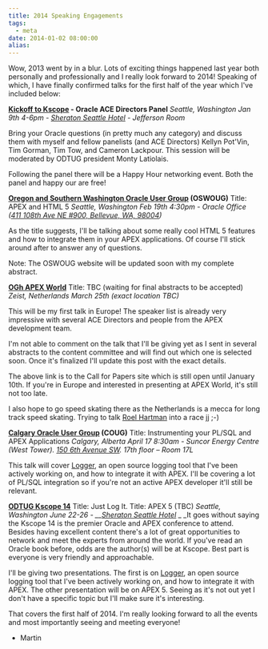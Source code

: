 ```yaml
---
title: 2014 Speaking Engagements
tags:
  - meta
date: 2014-01-02 08:00:00
alias:
---
```


Wow, 2013 went by in a blur. Lots of exciting things happened last year both personally and professionally and I really look forward to 2014! Speaking of which, I have finally confirmed talks for the first half of the year which I've included below:

**[Kickoff to Kscope](http://kscope14.com/events) - Oracle ACE Directors Panel**
_Seattle, Washington_
_Jan 9th 4-6pm -&nbsp;[Sheraton Seattle Hotel](https://goo.gl/maps/GPoaG) - Jefferson Room_

Bring your Oracle questions (in pretty much any category) and discuss them with myself and fellow panelists (and ACE Directors) Kellyn Pot'Vin, Tim Gorman, Tim Tow, and Cameron Lackpour. This session will be moderated by ODTUG president Monty Latiolais.

Following the panel there will be a Happy Hour networking event. Both the panel and happy our are free!

**[Oregon and Southern Washington Oracle User Group](http://www.oswoug.org/OSWOUG/Home.html) (OSWOUG)**
Title: APEX and HTML 5
_Seattle, Washington_
_Feb 19th 4:30pm - Oracle Office ([411 108th Ave NE #900, Bellevue, WA, 98004](https://goo.gl/maps/lQFT4))_

As the title suggests, I'll be talking about some really cool HTML 5 features and how to integrate them in your APEX applications. Of course I'll stick around after to answer any of questions.

Note: The OSWOUG website will be updated soon with my complete abstract.

**[OGh APEX World](https://www.ogh.nl/page.aspx?event=213)**
Title: TBC (waiting for final abstracts to be accepted)
_Zeist, Netherlands_
_March 25th (exact location TBC)_

This will be my first talk in Europe! The speaker list is already very impressive with several ACE Directors and people from the APEX development team.

I'm not able to comment on the talk that I'll be giving yet as I sent in several abstracts to the content committee and will find out which one is selected soon. Once it's finalized I'll update this post with the exact details.

The above link is to the Call for Papers site which is still open until January 10th. If you're in Europe and interested in presenting at APEX World, it's still not too late.

I also hope to go speed skating there as the Netherlands is a mecca for long track speed skating. Trying to talk [Roel Hartman](http://roelh/) into a race jj ;-)

**[Calgary Oracle User Group](http://coug.ab.ca/events/calendar-of-events/?month=apr&amp;yr=2014)&nbsp;(COUG)**
Title:&nbsp;Instrumenting your PL/SQL and APEX Applications
_Calgary, Alberta_
_April 17 8:30am -&nbsp;Suncor Energy Centre (West Tower). [150 6th Avenue SW](https://goo.gl/maps/nwXaQ). 17th floor – Room 17L_

This talk will cover [Logger](https://github.com/tmuth/Logger---A-PL-SQL-Logging-Utility), an open source logging tool that I've been actively working on, and how to integrate it with APEX. I'll be covering a lot of PL/SQL integration so if you're not an active APEX developer it'll still be relevant.

[**ODTUG Kscope 14**](http://kscope14.com/)
Title:&nbsp;Just Log It.
Title: APEX 5 (TBC)
_Seattle, Washington_
_June 22-26 -&nbsp;__[Sheraton Seattle Hotel](https://goo.gl/maps/GPoaG)_
_
_It goes without saying the Kscope 14 is the premier Oracle and APEX conference to attend. Besides having excellent content there's a lot of great opportunities to network and meet the experts from around the world. If you've read an Oracle book before, odds are the author(s) will be at Kscope. Best part is everyone is very friendly and approachable.

I'll be giving two presentations. The first is on&nbsp;[Logger](https://github.com/tmuth/Logger---A-PL-SQL-Logging-Utility), an open source logging tool that I've been actively working on, and how to integrate it with APEX. The other presentation will be on APEX 5\. Seeing as it's not out yet I don't have a specific topic but I'll make sure it's interesting.

That covers the first half of 2014\. I'm really looking forward to all the events and most importantly seeing and meeting everyone!

- Martin
